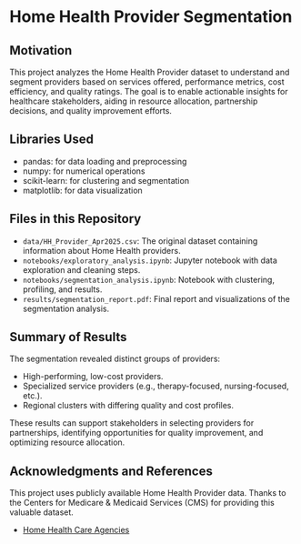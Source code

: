 # Home Health Provider Segmentation

## Motivation

This project analyzes the Home Health Provider dataset to understand and segment providers based on services offered, performance metrics, cost efficiency, and quality ratings. The goal is to enable actionable insights for healthcare stakeholders, aiding in resource allocation, partnership decisions, and quality improvement efforts.

## Libraries Used

- pandas: for data loading and preprocessing
- numpy: for numerical operations
- scikit-learn: for clustering and segmentation
- matplotlib: for data visualization

## Files in this Repository

- `data/HH_Provider_Apr2025.csv`: The original dataset containing information about Home Health providers.
- `notebooks/exploratory_analysis.ipynb`: Jupyter notebook with data exploration and cleaning steps.
- `notebooks/segmentation_analysis.ipynb`: Notebook with clustering, profiling, and results.
- `results/segmentation_report.pdf`: Final report and visualizations of the segmentation analysis.

## Summary of Results

The segmentation revealed distinct groups of providers:

- High-performing, low-cost providers.
- Specialized service providers (e.g., therapy-focused, nursing-focused, etc.).
- Regional clusters with differing quality and cost profiles.

These results can support stakeholders in selecting providers for partnerships, identifying opportunities for quality improvement, and optimizing resource allocation.

## Acknowledgments and References

This project uses publicly available Home Health Provider data. Thanks to the Centers for Medicare & Medicaid Services (CMS) for providing this valuable dataset.

- [Home Health Care Agencies](https://data.cms.gov/provider-data/dataset/6jpm-sxkc)
